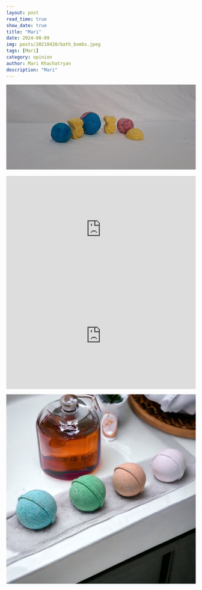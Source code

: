 ```yaml
---
layout: post
read_time: true
show_date: true
title: "Mari"
date: 2024-08-09
img: posts/20210420/bath_bombs.jpeg
tags: [Mari]
category: opinion
author: Mari Khachatryan
description: "Mari"
---
```


   

![Լոգանքի Ռումբեր](./assets/img/posts/20210420/bath_bombs_1.jpeg)

 


<div style="position: relative; padding-bottom: 56.25%; height: 0; overflow: hidden; max-width: 100%; background: #000;">
  <iframe src="https://www.youtube.com/embed/HjFI6eU5xyU" style="position: absolute; top: 0; left: 0; width: 100%; height: 100%;" frameborder="0" allow="accelerometer; autoplay; clipboard-write; encrypted-media; gyroscope; picture-in-picture" allowfullscreen></iframe>
</div>




<div style="position: relative; padding-bottom: 56.25%; height: 0; overflow: hidden; max-width: 100%; background: #000;">
  <iframe src="https://www.youtube.com/embed/YxeknHmy1LU" style="position: absolute; top: 0; left: 0; width: 100%; height: 100%;" frameborder="0" allow="accelerometer; autoplay; clipboard-write; encrypted-media; gyroscope; picture-in-picture" allowfullscreen></iframe>
</div>



![Լոգանքի Ռումբեր](./assets/img/posts/20210420/bath_bombs_2.jpeg)
